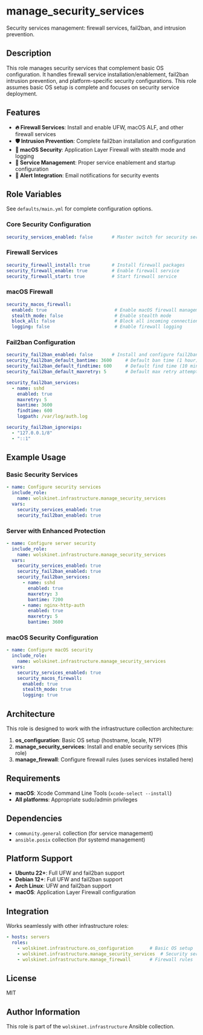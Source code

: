 # manage_security_services

Security services management: firewall services, fail2ban, and intrusion prevention.

## Description

This role manages security services that complement basic OS configuration. It handles firewall service installation/enablement, fail2ban intrusion prevention, and platform-specific security configurations. This role assumes basic OS setup is complete and focuses on security service deployment.

## Features

- **🔥 Firewall Services**: Install and enable UFW, macOS ALF, and other firewall services
- **🛡️ Intrusion Prevention**: Complete fail2ban installation and configuration
- **🍎 macOS Security**: Application Layer Firewall with stealth mode and logging
- **🔧 Service Management**: Proper service enablement and startup configuration
- **📧 Alert Integration**: Email notifications for security events

## Role Variables

See `defaults/main.yml` for complete configuration options.

### Core Security Configuration

```yaml
security_services_enabled: false       # Master switch for security services
```

### Firewall Services

```yaml
security_firewall_install: true        # Install firewall packages
security_firewall_enable: true         # Enable firewall service  
security_firewall_start: true          # Start firewall service
```

### macOS Firewall

```yaml
security_macos_firewall:
  enabled: true                         # Enable macOS firewall management
  stealth_mode: false                   # Enable stealth mode
  block_all: false                      # Block all incoming connections
  logging: false                        # Enable firewall logging
```

### Fail2ban Configuration

```yaml
security_fail2ban_enabled: false       # Install and configure fail2ban
security_fail2ban_default_bantime: 3600     # Default ban time (1 hour)
security_fail2ban_default_findtime: 600     # Default find time (10 minutes)
security_fail2ban_default_maxretry: 5       # Default max retry attempts

security_fail2ban_services:
  - name: sshd
    enabled: true
    maxretry: 5
    bantime: 3600
    findtime: 600
    logpath: /var/log/auth.log

security_fail2ban_ignoreips:
  - "127.0.0.1/8"
  - "::1"
```

## Example Usage

### Basic Security Services

```yaml
- name: Configure security services
  include_role:
    name: wolskinet.infrastructure.manage_security_services
  vars:
    security_services_enabled: true
    security_fail2ban_enabled: true
```

### Server with Enhanced Protection

```yaml
- name: Configure server security
  include_role:
    name: wolskinet.infrastructure.manage_security_services
  vars:
    security_services_enabled: true
    security_fail2ban_enabled: true
    security_fail2ban_services:
      - name: sshd
        enabled: true
        maxretry: 3
        bantime: 7200
      - name: nginx-http-auth
        enabled: true
        maxretry: 5
        bantime: 3600
```

### macOS Security Configuration

```yaml
- name: Configure macOS security
  include_role:
    name: wolskinet.infrastructure.manage_security_services
  vars:
    security_services_enabled: true
    security_macos_firewall:
      enabled: true
      stealth_mode: true
      logging: true
```

## Architecture

This role is designed to work with the infrastructure collection architecture:

1. **os_configuration**: Basic OS setup (hostname, locale, NTP)
2. **manage_security_services**: Install and enable security services (this role)
3. **manage_firewall**: Configure firewall rules (uses services installed here)

## Requirements

- **macOS**: Xcode Command Line Tools (`xcode-select --install`)
- **All platforms**: Appropriate sudo/admin privileges

## Dependencies

- `community.general` collection (for service management)
- `ansible.posix` collection (for systemd management)

## Platform Support

- **Ubuntu 22+**: Full UFW and fail2ban support
- **Debian 12+**: Full UFW and fail2ban support  
- **Arch Linux**: UFW and fail2ban support
- **macOS**: Application Layer Firewall configuration

## Integration

Works seamlessly with other infrastructure roles:

```yaml
- hosts: servers
  roles:
    - wolskinet.infrastructure.os_configuration      # Basic OS setup
    - wolskinet.infrastructure.manage_security_services  # Security services
    - wolskinet.infrastructure.manage_firewall       # Firewall rules
```

## License

MIT

## Author Information

This role is part of the `wolskinet.infrastructure` Ansible collection.